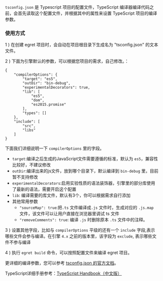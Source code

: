 
`tsconfig.json` 是 Typescript 项目的配置文件，TypeScript 编译器编译代码之前，会首先读取这个配置文件，并根据其中的属性来设置 TypeScript 项目的编译参数。



### 使用方式

1 ) 在创建 egret 项目时，会自动在项目根目录下生成名为 "tsconfig.json" 的文本文件。

2 ) 下面为引擎默认的参数，可以根据您项目的需求，自己修改。：

```
{
    "compilerOptions": {
        "target": "es5",
        "outDir": "bin-debug",
        "experimentalDecorators": true,
        "lib": [
            "es5",
            "dom",
            "es2015.promise"
        ],
        "types": []
    },
    "include": [
        "src",
        "libs"
    ]
}
```

下面我们详细说明一下 `compilerOptions` 里的字段。

* `target`:编译之后生成的JavaScript文件需要遵循的标准，默认为 `es5`，兼容性比较好，不建议修改
* `outDir`:编译出来的js文件，放到哪个目录下，默认编译到 `bin-debug` 里，目前暂不支持修改
* `experimentalDecorators`:启用实验性质的语法装饰器，引擎里的部分库使用了最新的语法，需要开启这个配置
* `lib`: 编译需要的库文件，默认有3个，你可以根据需求自行添加
* 其他常用参数
	* `"sourceMap": true`:把`.ts` 文件编译成`.js` 文件时，生成对应的 `.js.map` 文件，该文件可以让用户直接在浏览器里调试 ts 文件
	* `"removeComments": true`:  编译 `.js` 时删除原本 `.ts` 文件中的注释。
	


3 ) 设置其他字段，比如与 `compilerOptions` 平级的还有一个 `include` 字段,表示哪些文件会参与编译。在引擎 `4.x` 之前的版本里，该字段为 `exclude`, 表示哪些文件不参与编译


4 ) 执行 `egret build` 命令，可以按照配置文件来编译 egret 项目。

更详细的编译参数，您可以参考 [tsconfig.json 的官方文档](http://json.schemastore.org/tsconfig)。

TypeScript详细手册参考：[TypeScript Handbook（中文版）](https://www.gitbook.com/book/zhongsp/typescript-handbook/details)

